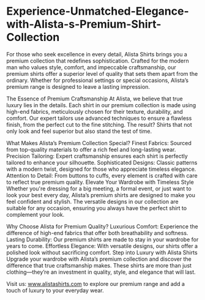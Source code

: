 # Experience-Unmatched-Elegance-with-Alista-s-Premium-Shirt-Collection
For those who seek excellence in every detail, Alista Shirts brings you a premium collection that redefines sophistication. Crafted for the modern man who values style, comfort, and impeccable craftsmanship, our premium shirts offer a superior level of quality that sets them apart from the ordinary. Whether for professional settings or special occasions, Alista’s premium range is designed to leave a lasting impression.

The Essence of Premium Craftsmanship
At Alista, we believe that true luxury lies in the details. Each shirt in our premium collection is made using high-end fabrics, meticulously chosen for their texture, durability, and comfort. Our expert tailors use advanced techniques to ensure a flawless finish, from the perfect cut to the fine stitching. The result? Shirts that not only look and feel superior but also stand the test of time.

What Makes Alista’s Premium Collection Special?
Finest Fabrics: Sourced from top-quality materials to offer a rich feel and long-lasting wear.
Precision Tailoring: Expert craftsmanship ensures each shirt is perfectly tailored to enhance your silhouette.
Sophisticated Designs: Classic patterns with a modern twist, designed for those who appreciate timeless elegance.
Attention to Detail: From buttons to cuffs, every element is crafted with care to reflect true premium quality.
Elevate Your Wardrobe with Timeless Style
Whether you're dressing for a big meeting, a formal event, or just want to look your best every day, Alista’s premium shirts are designed to make you feel confident and stylish. The versatile designs in our collection are suitable for any occasion, ensuring you always have the perfect shirt to complement your look.

Why Choose Alista for Premium Quality?
Luxurious Comfort: Experience the difference of high-end fabrics that offer both breathability and softness.
Lasting Durability: Our premium shirts are made to stay in your wardrobe for years to come.
Effortless Elegance: With versatile designs, our shirts offer a polished look without sacrificing comfort.
Step into Luxury with Alista Shirts
Upgrade your wardrobe with Alista’s premium collection and discover the difference that true craftsmanship makes. These shirts are more than just clothing—they’re an investment in quality, style, and elegance that will last.

Visit us: www.alistashirts.com to explore our premium range and add a touch of luxury to your everyday wear.


